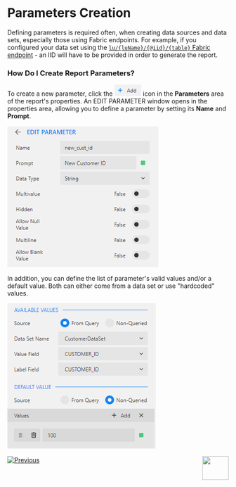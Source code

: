 <web>

# Parameters Creation

Defining parameters is required often, when creating data sources and data sets, especially those using Fabric endpoints. For example, if you configured your data set using the [```lu/{luName}/{@iid}/{table}``` Fabric endpoint](02_create_new_report.md#data-set-configuration) - an IID will have to be provided in order to generate the report. 

### How Do I Create Report Parameters?

To create a new parameter, click the ![](images/add_icon.png) icon in the **Parameters** area of the report's properties. An EDIT PARAMETER window opens in the properties area, allowing you to define a parameter by setting its **Name** and **Prompt**.

![](images/04_new_param.png)

In addition, you can define the list of parameter's valid values and/or a default value. Both can either come from a data set or use "hardcoded" values.

![](images/04_new_param_values.png)



[![Previous](/articles/images/Previous.png)](03_data_binding.md)[<img align="right" width="60" height="54" src="/articles/images/Next.png">](05_quick_data_binding_with_Fabric.md)

</web>
